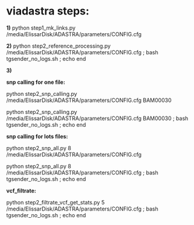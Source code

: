 # viadastra steps:

**1)** python step1_mk_links.py /media/ElissarDisk/ADASTRA/parameters/CONFIG.cfg

**2)** python step2_reference_processing.py /media/ElissarDisk/ADASTRA/parameters/CONFIG.cfg ; bash tgsender_no_logs.sh ; echo end

**3)** 

**snp calling for one file:**

python step2_snp_calling.py /media/ElissarDisk/ADASTRA/parameters/CONFIG.cfg BAM00030

python step2_snp_calling.py /media/ElissarDisk/ADASTRA/parameters/CONFIG.cfg BAM00030 ; bash tgsender_no_logs.sh ; echo end

**snp calling for lots files:**

python step2_snp_all.py 8 /media/ElissarDisk/ADASTRA/parameters/CONFIG.cfg

python step2_snp_all.py 8 /media/ElissarDisk/ADASTRA/parameters/CONFIG.cfg ; bash tgsender_no_logs.sh ; echo end

**vcf_filtrate:**

python step2_filtrate_vcf_get_stats.py 5 /media/ElissarDisk/ADASTRA/parameters/CONFIG.cfg ; bash tgsender_no_logs.sh ; echo end
